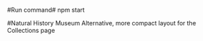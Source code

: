 #Run command#
npm start

#Natural History Museum
Alternative, more compact layout for the Collections page
